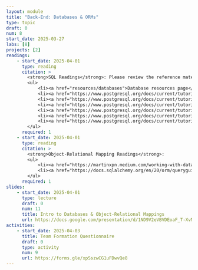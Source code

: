 ```yaml
---
layout: module
title: "Back-End: Databases & ORMs"
type: topic
draft: 0
num: 8
start_date: 2025-03-27
labs: [8]
projects: [2]
readings: 
    - start_date: 2025-04-01
      type: reading
      citation: >
        <strong>SQL Readings</strong>: Please review the reference materials on SQL:
        <ul>
            <li><a href="resources/databases">Database resources page</a></li>
            <li><a href="https://www.postgresql.org/docs/current/tutorial-select.html" target="_blank">Querying a Table</a></li>
            <li><a href="https://www.postgresql.org/docs/current/tutorial-join.html" target="_blank">Joins Between Tables</a></li>
            <li><a href="https://www.postgresql.org/docs/current/tutorial-agg.html" target="_blank">Aggregate Functions</a></li>
            <li><a href="https://www.postgresql.org/docs/current/tutorial-populate.html" target="_blank">Inserts</a></li>
            <li><a href="https://www.postgresql.org/docs/current/tutorial-update.html" target="_blank">Updates</a></li>
            <li><a href="https://www.postgresql.org/docs/current/tutorial-delete.html" target="_blank">Deletions</a></li>
        </ul>
      required: 1
    - start_date: 2025-04-01
      type: reading
      citation: >
        <strong>Object-Relational Mapping Readings</strong>:
        <ul>
            <li><a href="https://martinxpn.medium.com/working-with-databases-using-asyncio-in-python-sqlalchemy-example-79-100-days-of-python-1a5cef841803" target="_blank">High-level walkthrough / overview of SQLAlchemy</a></li>
            <li><a href="https://docs.sqlalchemy.org/en/20/orm/queryguide/index.html" target="_blank">SQLAlchemy Reference</a></li>
        </ul>
      required: 1
slides: 
    - start_date: 2025-04-01
      type: lecture
      draft: 0
      num: 11
      title: Intro to Databases & Object-Relational Mappings
      url: https://docs.google.com/presentation/d/1ND9V2eVBVDEoaF_T-XvMeyjM73l9NqBD/edit?usp=sharing&ouid=113376576186080604800&rtpof=true&sd=true
activities:
    - start_date: 2025-04-03
      title: Team Formation Questionnaire
      draft: 0
      type: activity
      num: 9
      url: https://forms.gle/xpSszwCG1uFDwvQe8
---
```

 
